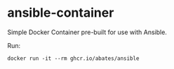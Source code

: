 # ansible-container
Simple Docker Container pre-built for use with Ansible.

Run:
```shell
docker run -it --rm ghcr.io/abates/ansible
```
